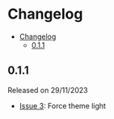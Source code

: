 # Changelog

- [Changelog](#changelog)
  - [0.1.1](#011)

## 0.1.1

Released on 29/11/2023

- [Issue 3](https://github.com/SatoshisPay/satoshispay/issues/3): Force theme light
